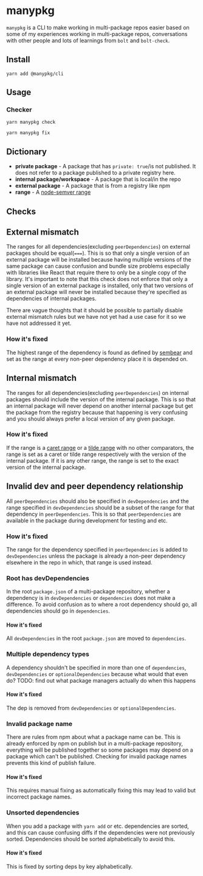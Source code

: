 # manypkg

`manypkg` is a CLI to make working in multi-package repos easier based on some of my experiences working in multi-package repos, conversations with other people and lots of learnings from `bolt` and `bolt-check`.

## Install

```
yarn add @manypkg/cli
```

## Usage

### Checker

```
yarn manypkg check
```

```
yarn manypkg fix
```

## Dictionary

- **private package** - A package that has `private: true`/is not published. It does not refer to a package published to a private registry here.
- **internal package/workspace** - A package that is local/in the repo
- **external package** - A package that is from a registry like npm
- **range** - A [node-semver range](https://github.com/npm/node-semver#ranges)

## Checks

## External mismatch

The ranges for all dependencies(excluding `peerDependencies`) on external packages should be equal(`===`). This is so that only a single version of an external package will be installed because having multiple versions of the same package can cause confusion and bundle size problems especially with libraries like React that require there to only be a single copy of the library. It's important to note that this check does not enforce that only a single version of an external package is installed, only that two versions of an external package will never be installed because they're specified as dependencies of internal packages.

There are vague thoughts that it should be possible to partially disable external mismatch rules but we have not yet had a use case for it so we have not addressed it yet.

### How it's fixed

The highest range of the dependency is found as defined by [sembear](https://github.com/mitchellhamilton/sembear) and set as the range at every non-peer dependency place it is depended on.

## Internal mismatch

The ranges for all dependencies(excluding `peerDependencies`) on internal packages should include the version of the internal package. This is so that an internal package will never depend on another internal package but get the package from the registry because that happening is very confusing and you should always prefer a local version of any given package.

### How it's fixed

If the range is a [caret range](https://github.com/npm/node-semver#caret-ranges-123-025-004) or a [tilde range](https://github.com/npm/node-semver#tilde-ranges-123-12-1) with no other comparators, the range is set as a caret or tilde range respectively with the version of the internal package. If it is any other range, the range is set to the exact version of the internal package.

## Invalid dev and peer dependency relationship

All `peerDependencies` should also be specified in `devDependencies` and the range specified in `devDependencies` should be a subset of the range for that dependency in `peerDependencies`. This is so that `peerDependencies` are available in the package during development for testing and etc.

### How it's fixed

The range for the dependency specified in `peerDependencies` is added to `devDependencies` unless the package is already a non-peer dependency elsewhere in the repo in which, that range is used instead.

### Root has devDependencies

In the root `package.json` of a multi-package repository, whether a dependency is in `devDependencies` or `dependencies` does not make a difference. To avoid confusion as to where a root dependency should go, all dependencies should go in `dependencies`.

#### How it's fixed

All `devDependencies` in the root `package.json` are moved to `dependencies`.

### Multiple dependency types

A dependency shouldn't be specified in more than one of `dependencies`, `devDependencies` or `optionalDependencies` because what would that even do? TODO: find out what package managers actually do when this happens

#### How it's fixed

The dep is removed from `devDependencies` or `optionalDependencies`.

### Invalid package name

There are rules from npm about what a package name can be. This is already enforced by npm on publish but in a multi-package repository, everything will be published together so some packages may depend on a package which can't be published. Checking for invalid package names prevents this kind of publish failure.

#### How it's fixed

This requires manual fixing as automatically fixing this may lead to valid but incorrect package names.

### Unsorted dependencies

When you add a package with `yarn add` or etc. dependencies are sorted, and this can cause confusing diffs if the dependencies were not previously sorted.  Dependencies should be sorted alphabetically to avoid this.

#### How it's fixed

This is fixed by sorting deps by key alphabetically.
